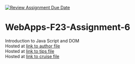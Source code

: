 [![Review Assignment Due Date](https://classroom.github.com/assets/deadline-readme-button-24ddc0f5d75046c5622901739e7c5dd533143b0c8e959d652212380cedb1ea36.svg)](https://classroom.github.com/a/b9NC0g7h)
# WebApps-F23-Assignment-6
Introduction to Java Script and DOM<br>
Hosted at [link to author file]( https://44-563-webapps-f23.github.io/44563-webapps-f23-assignment6-srikanthboppudi/author.html/)<br>
Hosted at [link to tips file]( https://44-563-webapps-f23.github.io/44563-webapps-f23-assignment6-srikanthboppudi/tips.html/)<br>
Hosted at [link to cruise file](https://44-563-webapps-f23.github.io/44563-webapps-f23-assignment6-srikanthboppudi/cruise.html/)<br>
